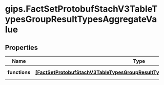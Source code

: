 # gips.FactSetProtobufStachV3TableTypesGroupResultTypesAggregateValue

## Properties

Name | Type | Description | Notes
------------ | ------------- | ------------- | -------------
**functions** | [**[FactSetProtobufStachV3TableTypesGroupResultTypesAggregateValueTypesFunction]**](FactSetProtobufStachV3TableTypesGroupResultTypesAggregateValueTypesFunction.md) |  | [optional] [readonly] 


